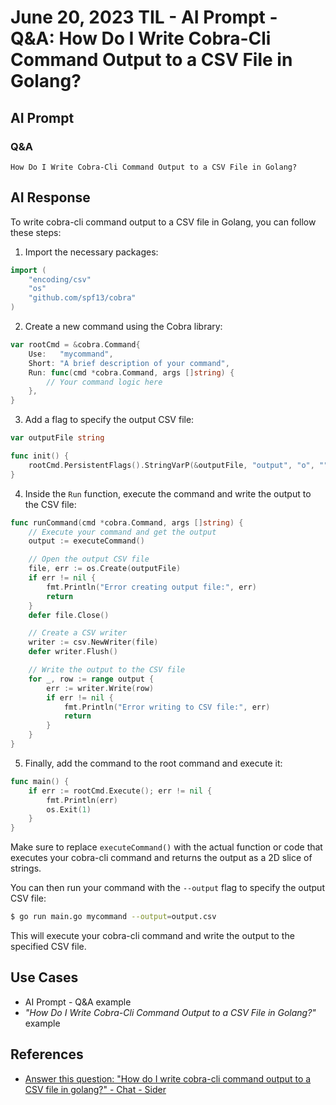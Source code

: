 # June 20, 2023 TIL - AI Prompt - Q&A: How Do I Write Cobra-Cli Command Output to a CSV File in Golang?

## AI Prompt

### Q&A

```
How Do I Write Cobra-Cli Command Output to a CSV File in Golang?
```

## AI Response

To write cobra-cli command output to a CSV file in Golang, you can follow these steps:

1. Import the necessary packages:

```go
import (
    "encoding/csv"
    "os"
    "github.com/spf13/cobra"
)
```

2. Create a new command using the Cobra library:

```go
var rootCmd = &cobra.Command{
    Use:   "mycommand",
    Short: "A brief description of your command",
    Run: func(cmd *cobra.Command, args []string) {
        // Your command logic here
    },
}
```

3. Add a flag to specify the output CSV file:

```go
var outputFile string

func init() {
    rootCmd.PersistentFlags().StringVarP(&outputFile, "output", "o", "", "output CSV file")
}
```

4. Inside the `Run` function, execute the command and write the output to the CSV file:

```go
func runCommand(cmd *cobra.Command, args []string) {
    // Execute your command and get the output
    output := executeCommand()

    // Open the output CSV file
    file, err := os.Create(outputFile)
    if err != nil {
        fmt.Println("Error creating output file:", err)
        return
    }
    defer file.Close()

    // Create a CSV writer
    writer := csv.NewWriter(file)
    defer writer.Flush()

    // Write the output to the CSV file
    for _, row := range output {
        err := writer.Write(row)
        if err != nil {
            fmt.Println("Error writing to CSV file:", err)
            return
        }
    }
}
```

5. Finally, add the command to the root command and execute it:

```go
func main() {
    if err := rootCmd.Execute(); err != nil {
        fmt.Println(err)
        os.Exit(1)
    }
}
```

Make sure to replace `executeCommand()` with the actual function or code that executes your cobra-cli command and returns the output as a 2D slice of strings.

You can then run your command with the `--output` flag to specify the output CSV file:

```bash
$ go run main.go mycommand --output=output.csv
```

This will execute your cobra-cli command and write the output to the specified CSV file.

## Use Cases

- AI Prompt - Q&A example
- _"How Do I Write Cobra-Cli Command Output to a CSV File in Golang?"_ example

## References

- [Answer this question: "How do I write cobra-cli command output to a CSV file in golang?" - Chat - Sider](https://sider.ai/chat/C0N0S5WXDDM?autoShare=1)

